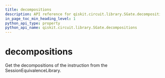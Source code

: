 ```yaml
---
title: decompositions
description: API reference for qiskit.circuit.library.SGate.decompositions
in_page_toc_min_heading_level: 1
python_api_type: property
python_api_name: qiskit.circuit.library.SGate.decompositions
---
```


# decompositions

Get the decompositions of the instruction from the SessionEquivalenceLibrary.


